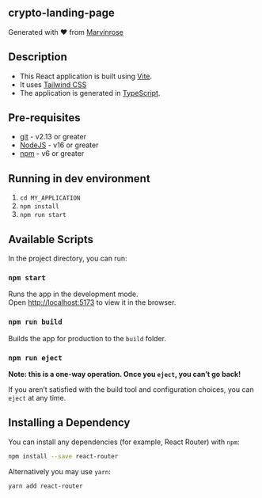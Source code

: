 ## crypto-landing-page

Generated with ❤️ from [Marvinrose](https://react-portfolio-delta-nine.vercel.app/)

## Description

- This React application is built using [Vite](https://vitejs.dev/).
- It uses [Tailwind CSS](https://tailwindcss.com/)
- The application is generated in [TypeScript](https://www.typescriptlang.org/).

## Pre-requisites

- [git](https://git-scm.com/) - v2.13 or greater
- [NodeJS](https://nodejs.org/en/) - v16 or greater
- [npm](https://www.npmjs.com/) - v6 or greater

## Running in dev environment

1. `cd MY_APPLICATION`
2. `npm install`
3. `npm run start`

## Available Scripts

In the project directory, you can run:

### `npm start`

Runs the app in the development mode.<br>
Open [http://localhost:5173](http://localhost:5173) to view it in the browser.

### `npm run build`

Builds the app for production to the `build` folder.<br>

### `npm run eject`

**Note: this is a one-way operation. Once you `eject`, you can’t go back!**

If you aren’t satisfied with the build tool and configuration choices, you can `eject` at any time.

## Installing a Dependency

You can install any dependencies (for example, React Router) with `npm`:

```sh
npm install --save react-router
```

Alternatively you may use `yarn`:

```sh
yarn add react-router
```
